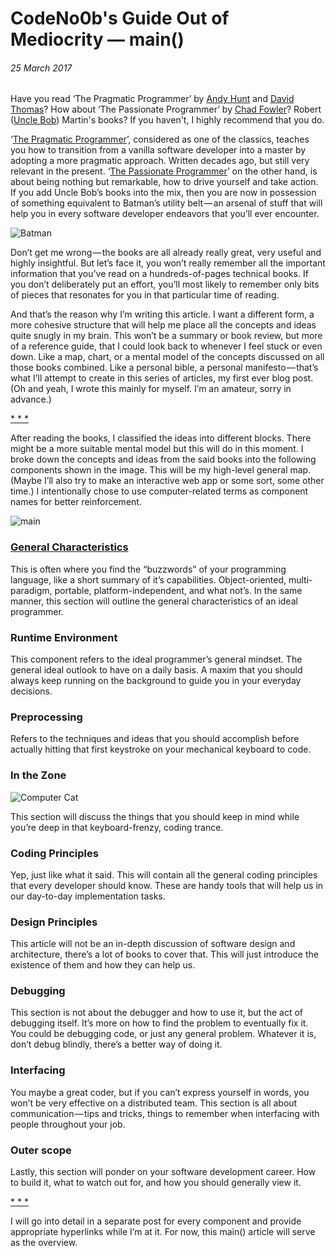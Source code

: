 
# CodeNo0b's Guide Out of Mediocrity &mdash; main()
###### 25 March 2017
Have you read &lsquo;The Pragmatic Programmer&rsquo; by [Andy Hunt](https://twitter.com/PragmaticAndy) and [David Thomas](https://twitter.com/pragdave)? How about &lsquo;The Passionate Programmer&rsquo; by [Chad Fowler](https://twitter.com/chadfowler)? Robert ([Uncle Bob](https://twitter.com/unclebobmartin)) Martin's books? If you haven't, I highly recommend that you do.

‘[The Pragmatic Programmer](https://pragprog.com/book/tpp/the-pragmatic-programmer)’, considered as one of the classics, teaches you how to transition from a vanilla software developer into a master by adopting a more pragmatic approach. Written decades ago, but still very relevant in the present. ‘[The Passionate Programmer](https://pragprog.com/book/cfcar2/the-passionate-programmer)’ on the other hand, is about being nothing but remarkable, how to drive yourself and take action. If you add Uncle Bob’s books into the mix, then you are now in possession of something equivalent to Batman’s utility belt — an arsenal of stuff that will help you in every software developer endeavors that you’ll ever encounter.

![Batman](https://media.giphy.com/media/a5viI92PAF89q/giphy.gif)

Don’t get me wrong — the books are all already really great, very useful and highly insightful. But let’s face it, you won’t really remember all the important information that you’ve read on a hundreds-of-pages technical books. If you don’t deliberately put an effort, you’ll most likely to remember only bits of pieces that resonates for you in that particular time of reading.

And that’s the reason why I’m writing this article. I want a different form, a more cohesive structure that will help me place all the concepts and ideas quite snugly in my brain. This won’t be a summary or book review, but more of a reference guide, that I could look back to whenever I feel stuck or even down. Like a map, chart, or a mental model of the concepts discussed on all those books combined. Like a personal bible, a personal manifesto — that’s what I’ll attempt to create in this series of articles, my first ever blog post. (Oh and yeah, I wrote this mainly for myself. I’m an amateur, sorry in advance.)

<ins>* * *</ins>

After reading the books, I classified the ideas into different blocks. There might be a more suitable mental model but this will do in this moment. I broke down the concepts and ideas from the said books into the following components shown in the image. This will be my high-level general map. (Maybe I’ll also try to make an interactive web app or some sort, some other time.) I intentionally chose to use computer-related terms as component names for better reinforcement.

![main](https://cdn-images-1.medium.com/max/1000/1*JaPsr1UD289lOYLBzEKt9Q.png)

### [General Characteristics](blog/codenoobsguide/generalcharacteristics)
This is often where you find the “buzzwords” of your programming language, like a short summary of it’s capabilities. Object-oriented, multi-paradigm, portable, platform-independent, and what not’s. In the same manner, this section will outline the general characteristics of an ideal programmer.

### Runtime Environment
This component refers to the ideal programmer’s general mindset. The general ideal outlook to have on a daily basis. A maxim that you should always keep running on the background to guide you in your everyday decisions.

### Preprocessing
Refers to the techniques and ideas that you should accomplish before actually hitting that first keystroke on your mechanical keyboard to code.

### In the Zone

![Computer Cat](https://media.giphy.com/media/maNB0qAiRVAty/giphy.gif)

This section will discuss the things that you should keep in mind while you’re deep in that keyboard-frenzy, coding trance.

### Coding Principles
Yep, just like what it said. This will contain all the general coding principles that every developer should know. These are handy tools that will help us in our day-to-day implementation tasks.

### Design Principles
This article will not be an in-depth discussion of software design and architecture, there’s a lot of books to cover that. This will just introduce the existence of them and how they can help us.

### Debugging
This section is not about the debugger and how to use it, but the act of debugging itself. It’s more on how to find the problem to eventually fix it. You could be debugging code, or just any general problem. Whatever it is, don’t debug blindly, there’s a better way of doing it.

### Interfacing
You maybe a great coder, but if you can’t express yourself in words, you won’t be very effective on a distributed team. This section is all about communication — tips and tricks, things to remember when interfacing with people throughout your job.

### Outer scope
Lastly, this section will ponder on your software development career. How to build it, what to watch out for, and how you should generally view it.

<ins>* * *</ins>

I will go into detail in a separate post for every component and provide appropriate hyperlinks while I’m at it. For now, this main() article will serve as the overview.
